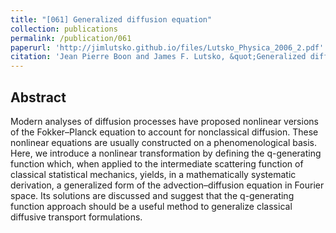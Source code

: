 ```yaml
---
title: "[061] Generalized diffusion equation"
collection: publications
permalink: /publication/061
paperurl: 'http://jimlutsko.github.io/files/Lutsko_Physica_2006_2.pdf'
citation: 'Jean Pierre Boon and James F. Lutsko, &quot;Generalized diffusion equation&quot;, <i>Physica A</i>, <strong>368</strong>, 55 (2006)'
---
```

Abstract
---
Modern analyses of diffusion processes have proposed nonlinear versions of the Fokker–Planck equation to account for nonclassical diffusion. These nonlinear equations are usually constructed on a phenomenological basis. Here, we introduce a nonlinear transformation by defining the q-generating function which, when applied to the intermediate scattering function of classical statistical mechanics, yields, in a mathematically systematic derivation, a generalized form of the advection–diffusion equation in Fourier space. Its solutions are discussed and suggest that the q-generating function approach should be a useful method to generalize classical diffusive transport formulations.
